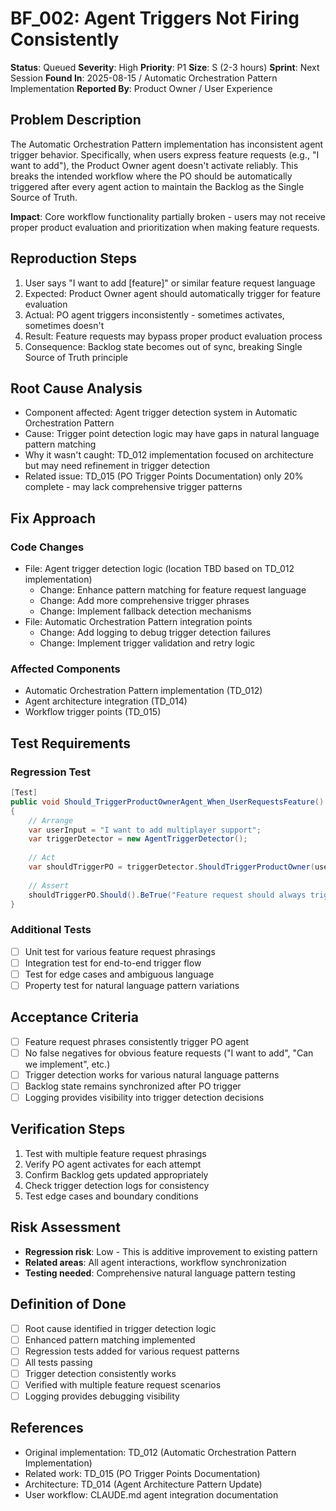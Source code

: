 # BF_002: Agent Triggers Not Firing Consistently

**Status**: Queued
**Severity**: High
**Priority**: P1
**Size**: S (2-3 hours)
**Sprint**: Next Session
**Found In**: 2025-08-15 / Automatic Orchestration Pattern Implementation
**Reported By**: Product Owner / User Experience

## Problem Description
The Automatic Orchestration Pattern implementation has inconsistent agent trigger behavior. Specifically, when users express feature requests (e.g., "I want to add"), the Product Owner agent doesn't activate reliably. This breaks the intended workflow where the PO should be automatically triggered after every agent action to maintain the Backlog as the Single Source of Truth.

**Impact**: Core workflow functionality partially broken - users may not receive proper product evaluation and prioritization when making feature requests.

## Reproduction Steps
1. User says "I want to add [feature]" or similar feature request language
2. Expected: Product Owner agent should automatically trigger for feature evaluation
3. Actual: PO agent triggers inconsistently - sometimes activates, sometimes doesn't
4. Result: Feature requests may bypass proper product evaluation process
5. Consequence: Backlog state becomes out of sync, breaking Single Source of Truth principle

## Root Cause Analysis
- Component affected: Agent trigger detection system in Automatic Orchestration Pattern
- Cause: Trigger point detection logic may have gaps in natural language pattern matching
- Why it wasn't caught: TD_012 implementation focused on architecture but may need refinement in trigger detection
- Related issue: TD_015 (PO Trigger Points Documentation) only 20% complete - may lack comprehensive trigger patterns

## Fix Approach

### Code Changes
- File: Agent trigger detection logic (location TBD based on TD_012 implementation)
  - Change: Enhance pattern matching for feature request language
  - Change: Add more comprehensive trigger phrases
  - Change: Implement fallback detection mechanisms
- File: Automatic Orchestration Pattern integration points
  - Change: Add logging to debug trigger detection failures
  - Change: Implement trigger validation and retry logic

### Affected Components
- Automatic Orchestration Pattern implementation (TD_012)
- Agent architecture integration (TD_014)
- Workflow trigger points (TD_015)

## Test Requirements

### Regression Test
```csharp
[Test]
public void Should_TriggerProductOwnerAgent_When_UserRequestsFeature()
{
    // Arrange
    var userInput = "I want to add multiplayer support";
    var triggerDetector = new AgentTriggerDetector();
    
    // Act
    var shouldTriggerPO = triggerDetector.ShouldTriggerProductOwner(userInput);
    
    // Assert
    shouldTriggerPO.Should().BeTrue("Feature request should always trigger PO evaluation");
}
```

### Additional Tests
- [ ] Unit test for various feature request phrasings
- [ ] Integration test for end-to-end trigger flow
- [ ] Test for edge cases and ambiguous language
- [ ] Property test for natural language pattern variations

## Acceptance Criteria
- [ ] Feature request phrases consistently trigger PO agent
- [ ] No false negatives for obvious feature requests ("I want to add", "Can we implement", etc.)
- [ ] Trigger detection works for various natural language patterns
- [ ] Backlog state remains synchronized after PO trigger
- [ ] Logging provides visibility into trigger detection decisions

## Verification Steps
1. Test with multiple feature request phrasings
2. Verify PO agent activates for each attempt
3. Confirm Backlog gets updated appropriately
4. Check trigger detection logs for consistency
5. Test edge cases and boundary conditions

## Risk Assessment
- **Regression risk**: Low - This is additive improvement to existing pattern
- **Related areas**: All agent interactions, workflow synchronization
- **Testing needed**: Comprehensive natural language pattern testing

## Definition of Done
- [ ] Root cause identified in trigger detection logic
- [ ] Enhanced pattern matching implemented
- [ ] Regression tests added for various request patterns
- [ ] All tests passing
- [ ] Trigger detection consistently works
- [ ] Verified with multiple feature request scenarios
- [ ] Logging provides debugging visibility

## References
- Original implementation: TD_012 (Automatic Orchestration Pattern Implementation)
- Related work: TD_015 (PO Trigger Points Documentation)
- Architecture: TD_014 (Agent Architecture Pattern Update)
- User workflow: CLAUDE.md agent integration documentation